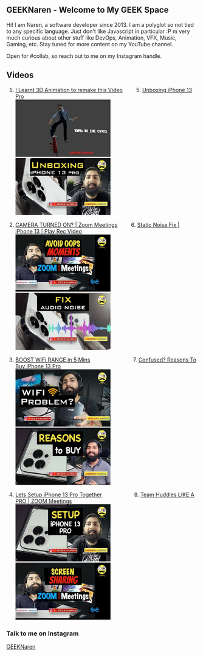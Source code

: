 ## GEEKNaren - Welcome to My GEEK Space

Hi! I am Naren, a software developer since 2013. I am a polyglot so not tied to any specific language. Just don't like Javascript in particular :P m very much curious about other stuff like DevOps, Animation, VFX, Music, Gaming, etc.
Stay tuned for more content on my YouTube channel.

Open for #collab, so reach out to me on my Instagram handle.

## Videos

1. [I Learnt 3D Animation to remake this Video](https://youtu.be/HOrMFuHGs5M) &emsp;&emsp; 5. [Unboxing iPhone 13 Pro](https://youtu.be/mqQ4xzKmULU)<br/>
   [<img src="assets/images/thumbs/i-learnt-3d-animation.jpg" width="250" height="150"/>](https://youtu.be/HOrMFuHGs5M) &emsp;&emsp;&emsp;&emsp;&emsp;&emsp; [<img src="assets/images/thumbs/unboxing-iphone-13-pro.jpg" width="250" height="150"/>](https://youtu.be/mqQ4xzKmULU)

2. [CAMERA TURNED ON? | Zoom Meetings](https://youtu.be/dH2KzFxuD_M) &emsp;&emsp; 6. [Static Noise Fix | iPhone 13 | Play Rec Video](https://youtu.be/QgxViasTjqs)<br/>
   [<img src="assets/images/thumbs/oops-moments-zoom.jpg" width="250" height="150"/>](https://youtu.be/dH2KzFxuD_M) &emsp;&emsp;&emsp;&emsp;&emsp;&emsp; [<img src="assets/images/thumbs/static-noise-fix.jpg" width="250" height="150"/>](https://youtu.be/QgxViasTjqs)

3. [BOOST WiFi RANGE in 5 Mins](https://youtu.be/Pp8jHMgaUPU) &emsp;&emsp;&emsp;&emsp;&emsp;&emsp;&emsp;&ensp; 7. [Confused? Reasons To Buy iPhone 13 Pro](https://youtu.be/Mx4ZBJLvSrg)<br/>
   [<img src="assets/images/thumbs/boost-wifi-in-5mins.webp" width="250" height="150"/>](https://youtu.be/Pp8jHMgaUPU) &emsp;&emsp;&emsp;&emsp;&emsp;&emsp; [<img src="assets/images/thumbs/reasons-to-buy-iphone-13-pro.webp" width="250" height="150"/>](https://youtu.be/Mx4ZBJLvSrg)

4. [Lets Setup iPhone 13 Pro Together](https://youtu.be/HK_n4K_Nudo) &emsp;&emsp;&emsp;&emsp;&emsp;&ensp; 8. [Team Huddles LIKE A PRO | ZOOM Meetings](https://youtu.be/WEUtGnARSEA)<br/>
   [<img src="assets/images/thumbs/setup-iphone-13-pro.jpg" width="250" height="150"/>](https://youtu.be/HK_n4K_Nudo) &emsp;&emsp;&emsp;&emsp;&emsp;&emsp; [<img src="assets/images/thumbs/screen-sharing-zoom.jpg" width="250" height="150"/>](https://youtu.be/WEUtGnARSEA)


### Talk to me on Instagram
[GEEKNaren](instagram.com/geeknaren)
